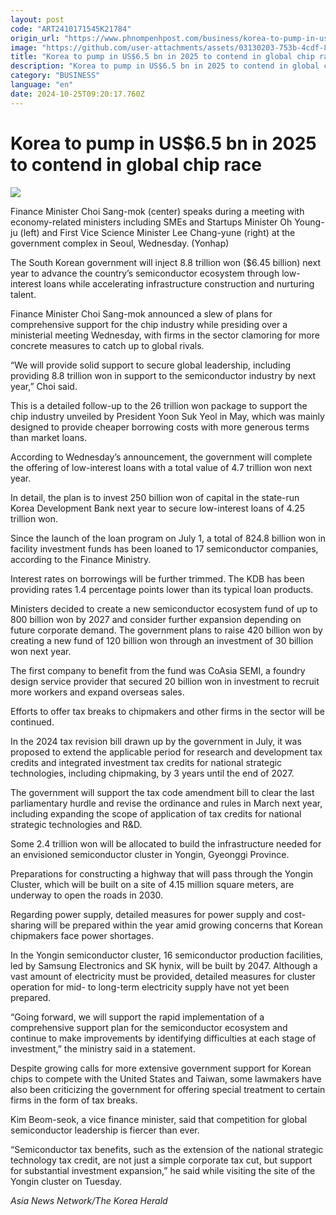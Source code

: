 ```yaml
---
layout: post
code: "ART2410171545K21784"
origin_url: "https://www.phnompenhpost.com/business/korea-to-pump-in-us-6-5-bn-in-2025-to-contend-in-global-chip-race"
image: "https://github.com/user-attachments/assets/03130203-753b-4cdf-829f-25fd34a0e20a"
title: "Korea to pump in US$6.5 bn in 2025 to contend in global chip race"
description: "​​Korea to pump in US$6.5 bn in 2025 to contend in global chip race​"
category: "BUSINESS"
language: "en"
date: 2024-10-25T09:20:17.760Z
---
```


# Korea to pump in US$6.5 bn in 2025 to contend in global chip race

![](https://github.com/user-attachments/assets/d1a9e859-9c20-457a-b921-09cdcafaafec)

Finance Minister Choi Sang-mok (center) speaks during a meeting with economy-related ministers including SMEs and Startups Minister Oh Young-ju (left) and First Vice Science Minister Lee Chang-yune (right) at the government complex in Seoul, Wednesday. (Yonhap)

The South Korean government will inject 8.8 trillion won ($6.45 billion) next year to advance the country’s semiconductor ecosystem through low-interest loans while accelerating infrastructure construction and nurturing talent.

Finance Minister Choi Sang-mok announced a slew of plans for comprehensive support for the chip industry while presiding over a ministerial meeting Wednesday, with firms in the sector clamoring for more concrete measures to catch up to global rivals.

“We will provide solid support to secure global leadership, including providing 8.8 trillion won in support to the semiconductor industry by next year,” Choi said.

This is a detailed follow-up to the 26 trillion won package to support the chip industry unveiled by President Yoon Suk Yeol in May, which was mainly designed to provide cheaper borrowing costs with more generous terms than market loans.

According to Wednesday’s announcement, the government will complete the offering of low-interest loans with a total value of 4.7 trillion won next year.

In detail, the plan is to invest 250 billion won of capital in the state-run Korea Development Bank next year to secure low-interest loans of 4.25 trillion won.

Since the launch of the loan program on July 1, a total of 824.8 billion won in facility investment funds has been loaned to 17 semiconductor companies, according to the Finance Ministry.

Interest rates on borrowings will be further trimmed. The KDB has been providing rates 1.4 percentage points lower than its typical loan products.

Ministers decided to create a new semiconductor ecosystem fund of up to 800 billion won by 2027 and consider further expansion depending on future corporate demand. The government plans to raise 420 billion won by creating a new fund of 120 billion won through an investment of 30 billion won next year.

The first company to benefit from the fund was CoAsia SEMI, a foundry design service provider that secured 20 billion won in investment to recruit more workers and expand overseas sales.

Efforts to offer tax breaks to chipmakers and other firms in the sector will be continued.

In the 2024 tax revision bill drawn up by the government in July, it was proposed to extend the applicable period for research and development tax credits and integrated investment tax credits for national strategic technologies, including chipmaking, by 3 years until the end of 2027.

The government will support the tax code amendment bill to clear the last parliamentary hurdle and revise the ordinance and rules in March next year, including expanding the scope of application of tax credits for national strategic technologies and R&D.

Some 2.4 trillion won will be allocated to build the infrastructure needed for an envisioned semiconductor cluster in Yongin, Gyeonggi Province.

Preparations for constructing a highway that will pass through the Yongin Cluster, which will be built on a site of 4.15 million square meters, are underway to open the roads in 2030.

Regarding power supply, detailed measures for power supply and cost-sharing will be prepared within the year amid growing concerns that Korean chipmakers face power shortages.

In the Yongin semiconductor cluster, 16 semiconductor production facilities, led by Samsung Electronics and SK hynix, will be built by 2047. Although a vast amount of electricity must be provided, detailed measures for cluster operation for mid- to long-term electricity supply have not yet been prepared.

“Going forward, we will support the rapid implementation of a comprehensive support plan for the semiconductor ecosystem and continue to make improvements by identifying difficulties at each stage of investment,” the ministry said in a statement.

Despite growing calls for more extensive government support for Korean chips to compete with the United States and Taiwan, some lawmakers have also been criticizing the government for offering special treatment to certain firms in the form of tax breaks.

Kim Beom-seok, a vice finance minister, said that competition for global semiconductor leadership is fiercer than ever.

“Semiconductor tax benefits, such as the extension of the national strategic technology tax credit, are not just a simple corporate tax cut, but support for substantial investment expansion,” he said while visiting the site of the Yongin cluster on Tuesday.

_Asia News Network/The Korea Herald_